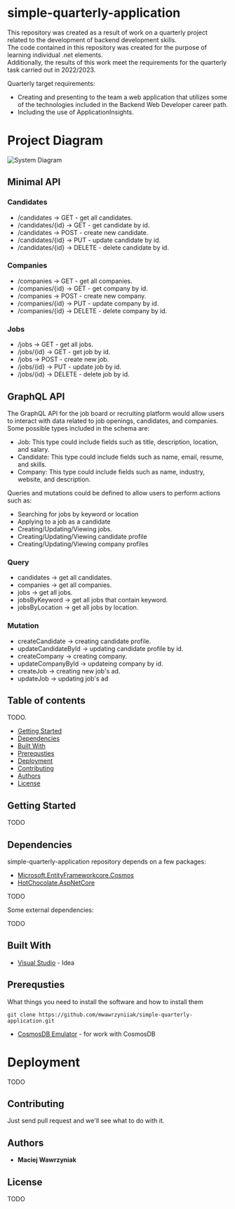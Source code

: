 # simple-quarterly-application  
This repository was created as a result of work on a quarterly project related to the development of backend development skills.  
The code contained in this repository was created for the purpose of learning individual .net elements.  
Additionally, the results of this work meet the requirements for the quarterly task carried out in 2022/2023.  

Quarterly target requirements:  
* Creating and presenting to the team a web application that utilizes some of the technologies included in the Backend Web Developer career path.  
* Including the use of ApplicationInsights.  

# Project Diagram  
![System Diagram](https://user-images.githubusercontent.com/35369071/210336315-ae1dd7c7-396d-410f-8c10-b6d3e4e27821.png)

## Minimal API  
### Candidates  
* /candidates       -> GET - get all candidates.  
* /candidates/{id}  -> GET - get candidate by id.
* /candidates       -> POST - create new candidate.  
* /candidates/{id}  -> PUT - update candidate by id.  
* /candidates/{id}  -> DELETE - delete candidate by id.  
### Companies  
* /companies        -> GET - get all companies.  
* /companies/{id}   -> GET - get company by id.
* /companies        -> POST - create new company.  
* /companies/{id}   -> PUT - update company by id.  
* /companies/{id}   -> DELETE - delete company by id.  
### Jobs  
* /jobs             -> GET - get all jobs. 
* /jobs/{id}        -> GET - get job by id. 
* /jobs             -> POST - create new job.  
* /jobs/{id}        -> PUT - update job by id.  
* /jobs/{id}        -> DELETE - delete job by id.  

## GraphQL API  
The GraphQL API for the job board or recruiting platform would allow users to interact with data related to job openings, candidates, and companies. Some possible types included in the schema are:
  
* Job: This type could include fields such as title, description, location, and salary.  
* Candidate: This type could include fields such as name, email, resume, and skills.  
* Company: This type could include fields such as name, industry, website, and description.  
  
Queries and mutations could be defined to allow users to perform actions such as:    
* Searching for jobs by keyword or location
* Applying to a job as a candidate  
* Creating/Updating/Viewing jobs.  
* Creating/Updating/Viewing candidate profile
* Creating/Updating/Viewing company profiles  

### Query
* candidates      -> get all candidates.  
* companies       -> get all companies.  
* jobs            -> get all jobs.  
* jobsByKeyword   -> get all jobs that contain keyword.  
* jobsByLocation  -> get all jobs by location.  

### Mutation
* createCandidate     -> creating candidate profile.  
* updateCandidateById -> updating candidate profile by id. 
* createCompany       -> creating company.  
* updateCompanyById   -> updateing company by id.  
* createJob           -> creating new job's ad.  
* updateJob           -> updating job's ad  

## Table of contents
TODO.
* [Getting Started](#getting-started)
* [Dependencies](#dependencies)
* [Built With](#built-with)
* [Prerequsties](#prerequsties)
* [Deployment](#deployment)
* [Contributing](#contributing)
* [Authors](#authors)
* [License](#license)

## Getting Started  

TODO

## Dependencies

simple-quarterly-application repository depends on a few packages:  
* [Microsoft.EntityFrameworkcore.Cosmos](https://learn.microsoft.com/pl-pl/ef/core/providers/cosmos/?tabs=dotnet-core-cli)  
* [HotChocolate.AspNetCore](https://chillicream.com/docs/hotchocolate/v12/get-started)    

TODO

Some external dependencies:

TODO

## Built With

* [Visual Studio](https://visualstudio.microsoft.com/pl/vs/) - Idea

## Prerequsties  

What things you need to install the software and how to install them  

```
git clone https://github.com/mwawrzyniiak/simple-quarterly-application.git
```
  
* [CosmosDB Emulator](https://learn.microsoft.com/en-us/azure/cosmos-db/local-emulator?tabs=ssl-netstd21) - for work with CosmosDB

# Deployment  

TODO

## Contributing

Just send pull request and we'll see what to do with it.

## Authors

* **Maciej Wawrzyniak** 

## License

TODO
